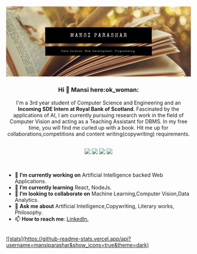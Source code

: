 ![Home](https://github.com/mansiparashar/mansiparashar/blob/master/mansi.png)

<div align="center"><h3>Hi 👋 Mansi here:ok_woman:</div>
<div align="center">I'm a 3rd year student of Computer Science and Engineering and an <b>Incoming SDE Intern at Royal Bank of Scotland</b>. Fascinated by the applications of AI, I am currently pursuing research work in the field of Computer Vision and acting as a Teaching Assistant for DBMS. In my free time, you will find me curled up with a book. Hit me up for collaborations,competitions and content writing(copywriting) requirements. 
</div>
<br>
  
<div align="center">
  
![](https://img.shields.io/badge/-Web%20Development-green)
![](https://img.shields.io/badge/-Data%20Science-blue)
![](https://img.shields.io/badge/-C++%20programming-blueviolet)
![](https://img.shields.io/badge/-Content%20Writing-red)

</div>
<br>

- 🔭 **I’m currently working on** Artificial Intelligence backed Web Applications.
- 🌱 **I’m currently learning** React, NodeJs.
- 👯 **I’m looking to collaborate on** Machine Learning,Computer Vision,Data Analytics.
- 💬 **Ask me about** Artificial Intelligence,Copywriting, Literary works, Philosophy.
- 📫 **How to reach me**: <a href="https://www.linkedin.com/in/mansi-parashar-4bb713173/">LinkedIn.

<br>
![stats](https://github-readme-stats.vercel.app/api?username=mansiparashar&show_icons=true&theme=dark)
